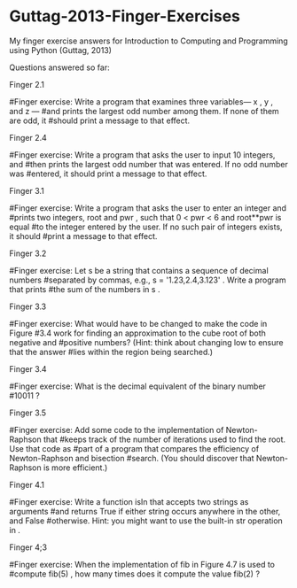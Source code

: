 # Guttag-2013-Finger-Exercises
My finger exercise answers for Introduction to Computing and Programming using Python (Guttag, 2013)

Questions answered so far:

Finger 2.1 

#Finger exercise: Write a program that examines three variables— x , y , and z —
#and prints the largest odd number among them. If none of them are odd, it
#should print a message to that effect.

Finger 2.4

#Finger exercise: Write a program that asks the user to input 10 integers, and
#then prints the largest odd number that was entered. If no odd number was
#entered, it should print a message to that effect.

Finger 3.1

#Finger exercise: Write a program that asks the user to enter an integer and
#prints two integers, root and pwr , such that 0 < pwr < 6 and root**pwr is equal
#to the integer entered by the user. If no such pair of integers exists, it should
#print a message to that effect.

Finger 3.2

#Finger exercise: Let s be a string that contains a sequence of decimal numbers
#separated by commas, e.g., s = '1.23,2.4,3.123' . Write a program that prints
#the sum of the numbers in s .

Finger 3.3

#Finger exercise: What would have to be changed to make the code in Figure
#3.4 work for finding an approximation to the cube root of both negative and
#positive numbers? (Hint: think about changing low to ensure that the answer
#lies within the region being searched.)

Finger 3.4

#Finger exercise: What is the decimal equivalent of the binary number
#10011 ?

Finger 3.5

#Finger exercise: Add some code to the implementation of Newton-Raphson that
#keeps track of the number of iterations used to find the root. Use that code as
#part of a program that compares the efficiency of Newton-Raphson and bisection
#search. (You should discover that Newton-Raphson is more efficient.)

Finger 4.1

#Finger exercise: Write a function isIn that accepts two strings as arguments
#and returns True if either string occurs anywhere in the other, and False
#otherwise. Hint: you might want to use the built-in str operation in .

Finger 4;3

#Finger exercise: When the implementation of fib in Figure 4.7 is used to
#compute fib(5) , how many times does it compute the value fib(2) ?
